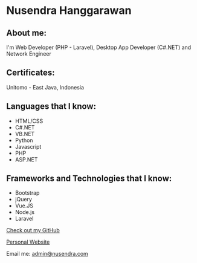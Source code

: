 # Nusendra Hanggarawan

## About me:

I'm Web Developer (PHP - Laravel), Desktop App Developer (C#.NET) and Network Engineer

## Certificates:
Unitomo - East Java, Indonesia

## Languages that I know:

- HTML/CSS
- C#.NET
- VB.NET
- Python
- Javascript
- PHP
- ASP.NET

## Frameworks and Technologies that I know:

- Bootstrap
- jQuery
- Vue.JS
- Node.js
- Laravel

[Check out my GitHub](https://github.com/andraeinstein)

[Personal Website](https://nusendra.com)

Email me: admin@nusendra.com
